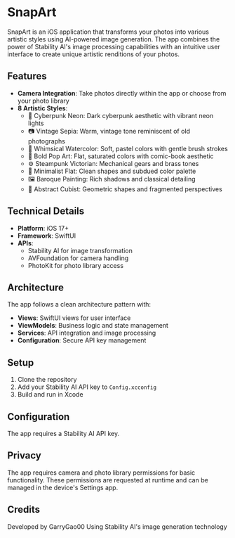 # SnapArt

SnapArt is an iOS application that transforms your photos into various artistic styles using AI-powered image generation. The app combines the power of Stability AI's image processing capabilities with an intuitive user interface to create unique artistic renditions of your photos.

## Features

- **Camera Integration**: Take photos directly within the app or choose from your photo library
- **8 Artistic Styles**:
  - 🌆 Cyberpunk Neon: Dark cyberpunk aesthetic with vibrant neon lights
  - 📷 Vintage Sepia: Warm, vintage tone reminiscent of old photographs
  - 🎨 Whimsical Watercolor: Soft, pastel colors with gentle brush strokes
  - 🎯 Bold Pop Art: Flat, saturated colors with comic-book aesthetic
  - ⚙️ Steampunk Victorian: Mechanical gears and brass tones
  - 🔲 Minimalist Flat: Clean shapes and subdued color palette
  - 🖼️ Baroque Painting: Rich shadows and classical detailing
  - 📐 Abstract Cubist: Geometric shapes and fragmented perspectives

## Technical Details

- **Platform**: iOS 17+
- **Framework**: SwiftUI
- **APIs**: 
  - Stability AI for image transformation
  - AVFoundation for camera handling
  - PhotoKit for photo library access

## Architecture

The app follows a clean architecture pattern with:
- **Views**: SwiftUI views for user interface
- **ViewModels**: Business logic and state management
- **Services**: API integration and image processing
- **Configuration**: Secure API key management

## Setup

1. Clone the repository
2. Add your Stability AI API key to `Config.xcconfig`
3. Build and run in Xcode

## Configuration

The app requires a Stability AI API key. 

## Privacy

The app requires camera and photo library permissions for basic functionality. These permissions are requested at runtime and can be managed in the device's Settings app.

## Credits

Developed by GarryGao00
Using Stability AI's image generation technology